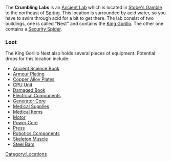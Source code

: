 The **Crumbling Labs** is an [Ancient Lab](Ancient_Labs.md "wikilink")
which is located in [Stobe's Gamble](Stobe's_Gamble.md "wikilink") to the
northeast of [Spring](Spring.md "wikilink"). This location is surrounded by
acid water, so you have to swim through acid for a bit to get there. The
lab consist of two buildings, one is called "Nest" and contains the
[King Gorillo](King_Gorillo.md "wikilink"). The other one contains a
[Security Spider](Security_Spider.md "wikilink").

### Loot

The King Gorillo Nest also holds several pieces of equipment. Potential
drops for this location include:

- [Ancient Science Book](Ancient_Science_Book.md "wikilink")
- [Armour Plating](Armour_Plating.md "wikilink")
- [Copper Alloy Plates](Copper_Alloy_Plates.md "wikilink")
- [CPU Unit](CPU_Unit.md "wikilink")
- [Damaged Book](Damaged_Book.md "wikilink")
- [Electrical Components](Electrical_Components.md "wikilink")
- [Generator Core](Generator_Core.md "wikilink")
- [Medical Supplies](Medical_Supplies.md "wikilink")
- [Medical Items](Medical_Items.md "wikilink")
- [Motor](Motor.md "wikilink")
- [Power Core](Power_Core.md "wikilink")
- [Press](Press.md "wikilink")
- [Robotics Components](Robotics_Components.md "wikilink")
- [Skeleton Muscle](Skeleton_Muscle.md "wikilink")
- [Steel Bars](Steel_Bars.md "wikilink")

[Category:Locations](Category:Locations "wikilink")